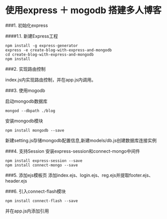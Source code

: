 # 使用express ＋ mogodb 搭建多人博客

###1. 初始化express

####1.1. 新建Express工程
```
npm install -g express-generator
express -e create-blog-with-express-and-mongodb
cd create-blog-with-express-and-mongodb
npm install
```

###2. 实现路由控制

index.js内实现路由控制，并在app.js内调用。

###3. 使用mogodb

启动mongodb数据库
```
mongod --dbpath ./blog
```
安装mongodb模块
```
npm install mongodb --save
```
新建setting.js存储mongodb配置信息,新建models/db.js创建数据库连接实例

###4. 支持Session
安装express-session和connect-mongo中间件
```
npm install express-session --save
npm install connect-mongo --save
```

###5. 添加ejs模板页
添加index.ejs、login.ejs、reg.ejs并提取footer.ejs、header.ejs

###6. 引入connect-flash模块
```
npm install connect-flash --save
```
并在app.js内添加引用
